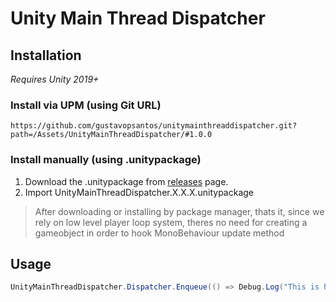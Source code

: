 # Unity Main Thread Dispatcher

## Installation

*Requires Unity 2019+*

### Install via UPM (using Git URL)
```url
https://github.com/gustavopsantos/unitymainthreaddispatcher.git?path=/Assets/UnityMainThreadDispatcher/#1.0.0
```

### Install manually (using .unitypackage)
1. Download the .unitypackage from [releases](https://github.com/gustavopsantos/UnityMainThreadDispatcher/releases) page.
2. Import UnityMainThreadDispatcher.X.X.X.unitypackage

> After downloading or installing by package manager, thats it, since we rely on low level player loop system, theres no need for creating a gameobject in order to hook MonoBehaviour update method

## Usage

```csharp
UnityMainThreadDispatcher.Dispatcher.Enqueue(() => Debug.Log("This is happening on unity main thread"));
```

